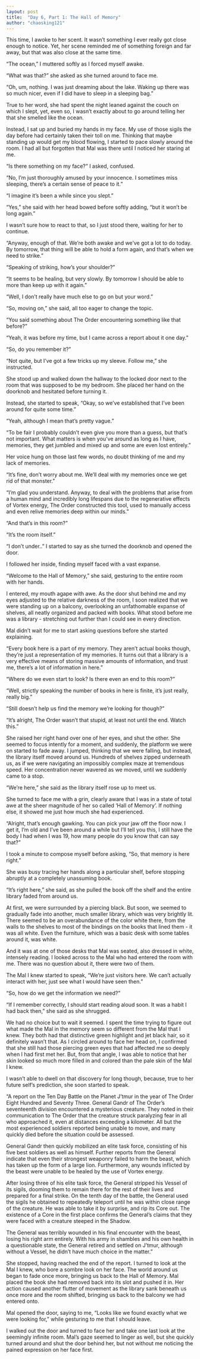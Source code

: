 ```yaml
---
layout: post
title:  "Day 6, Part 1: The Hall of Memory"
author: "chaosking121"
---
```


This time, I awoke to her scent. It wasn’t something I ever really got close enough to notice. Yet, her scene reminded me of something foreign and far away, but that was also close at the same time.

“The ocean,” I muttered softly as I forced myself awake. 

“What was that?” she asked as she turned around to face me.

“Oh, um, nothing. I was just dreaming about the lake. Waking up there was so much nicer, even if I did have to sleep in a sleeping bag.”

True to her word, she had spent the night leaned against the couch on which I slept, yet, even so, I wasn’t exactly about to go around telling her that she smelled like the ocean.

Instead, I sat up and buried my hands in my face. My use of those sigils the day before had certainly taken their toll on me. Thinking that maybe standing up would get my blood flowing, I started to pace slowly around the room. I had all but forgotten that Mal was there until I noticed her staring at me.

“Is there something on my face?” I asked, confused.

“No, I’m just thoroughly amused by your innocence. I sometimes miss sleeping, there’s a certain sense of peace to it.”

“I imagine it’s been a while since you slept.”

“Yes,” she said with her head bowed before softly adding, “but it won’t be long again.”

I wasn’t sure how to react to that, so I just stood there, waiting for her to continue.

“Anyway, enough of that. We’re both awake and we’ve got a lot to do today. By tomorrow, that thing will be able to hold a form again, and that’s when we need to strike.”

“Speaking of striking, how’s your shoulder?”

“It seems to be healing, but very slowly. By tomorrow I should be able to more than keep up with it again.”

“Well, I don’t really have much else to go on but your word.”

“So, moving on,” she said, all too eager to change the topic. 

“You said something about The Order encountering something like that before?”

“Yeah, it was before my time, but I came across a report about it one day.”

“So, do you remember it?”

“Not quite, but I’ve got a few tricks up my sleeve. Follow me,” she instructed.

She stood up and walked down the hallway to the locked door next to the room that was supposed to be my bedroom. She placed her hand on the doorknob and hesitated before turning it. 

Instead, she started to speak, “Okay, so we’ve established that I’ve been around for quite some time.”

“Yeah, although I mean that’s pretty vague.”

“To be fair I probably couldn’t even give you more than a guess, but that’s not important. What matters is when you’ve around as long as I have, memories, they get jumbled and mixed up and some are even lost entirely.”

Her voice hung on those last few words, no doubt thinking of me and my lack of memories. 

“It’s fine, don’t worry about me. We’ll deal with my memories once we get rid of that monster.”

“I’m glad you understand. Anyway, to deal with the problems that arise from a human mind and incredibly long lifespans due to the regenerative effects of Vortex energy, The Order constructed this tool, used to manually access and even relive memories deep within our minds.”

“And that’s in this room?”

“It’s the room itself.”

“I don’t under..” I started to say as she turned the doorknob and opened the door. 

I followed her inside, finding myself faced with a vast expanse. 

“Welcome to the Hall of Memory,” she said, gesturing to the entire room with her hands.

I entered, my mouth agape with awe. As the door shut behind me and my eyes adjusted to the relative darkness of the room, I soon realized that we were standing up on a balcony, overlooking an unfathomable expanse of shelves, all neatly organized and packed with books. What stood before me was a library - stretching out further than I could see in every direction.

Mal didn’t wait for me to start asking questions before she started explaining. 

“Every book here is a part of my memory. They aren’t actual books though, they’re just a representation of my memories. It turns out that a library is a very effective means of storing massive amounts of information, and trust me, there’s a lot of information in here.”

“Where do we even start to look? Is there even an end to this room?”

“Well, strictly speaking the number of books in here is finite, it’s just really, really big.”

“Still doesn’t help us find the memory we’re looking for though?”

“It’s alright, The Order wasn’t that stupid, at least not until the end. Watch this.”

She raised her right hand over one of her eyes, and shut the other. She seemed to focus intently for a moment, and suddenly, the platform we were on started to fade away. I jumped, thinking that we were falling, but instead, the library itself moved around us. Hundreds of shelves zipped underneath us, as if we were navigating an impossibly complex maze at tremendous speed. Her concentration never wavered as we moved, until we suddenly came to a stop. 

“We’re here,” she said as the library itself rose up to meet us.

She turned to face me with a grin, clearly aware that I was in a state of total awe at the sheer magnitude of her so called ‘Hall of Memory’. If nothing else, it showed me just how much she had experienced.

“Alright, that’s enough gawking. You can pick your jaw off the floor now. I get it, I’m old and I’ve been around a while but I’ll tell you this, I still have the body I had when I was 19, how many people do you know that can say that?”

I took a minute to compose myself before asking, “So, that memory is here right.”

She was busy tracing her hands along a particular shelf, before stopping abruptly at a completely  unassuming book.

“It’s right here,” she said, as she pulled the book off the shelf and the entire library faded from around us.

At first, we were surrounded by a piercing black. But soon, we seemed to gradually fade into another, much smaller library, which was very brightly lit. There seemed to be an overabundance of the color white there, from the walls to the shelves to most of the bindings on the books that lined them - it was all white. Even the furniture, which was a basic desk with some tables around it, was white. 

And it was at one of those desks that Mal was seated, also dressed in white, intensely reading. I looked across to the Mal who had entered the room with me. There was no question about it, there were two of them. 

The Mal I knew started to speak, “We’re just visitors here. We can’t actually interact with her, just see what I would have seen then.”

“So, how do we get the information we need?”

“If I remember correctly, I should start reading aloud soon. It was a habit I had back then,” she said as she shrugged.

We had no choice but to wait it seemed. I spent the time trying to figure out what made the Mal in the memory seem so different from the Mal that I knew. They both had that distinctive green highlight and jet black hair, so it definitely wasn’t that. As I circled around to face her head on, I confirmed that she still had those piercing green eyes that had affected me so deeply when I had first met her. But, from that angle, I was able to notice that her skin looked so much more filled in and colored than the pale skin of the Mal I knew.

I wasn’t able to dwell on that discovery for long though, because, true to her future self’s prediction, she soon started to speak.

“A report on the Ten Day Battle on the Planet J’tmur in the year of The Order Eight Hundred and Seventy Three. General Gandr of The Order’s seventeenth division encountered a mysterious creature. They noted in their communication to The Order that the creature struck paralyzing fear in all who approached it, even at distances exceeding a kilometer. All but the most experienced soldiers reported being unable to move, and many quickly died before the situation could be assessed.

General Gandr then quickly mobilized an elite task force, consisting of his five best soldiers as well as himself. Further reports from the General indicate that even their strongest weaponry failed to harm the beast, which has taken up the form of a large lion. Furthermore, any wounds inflicted by the beast were unable to be healed by the use of Vortex energy.

After losing three of his elite task force, the General stripped his Vessel of its sigils, dooming them to remain there for the rest of their lives and prepared for a final strike. On the tenth day of the battle, the General used the sigils he obtained to repeatedly teleport until he was within close range of the creature. He was able to take it by surprise, and rip its Core out. The existence of a Core in the first place confirms the General’s claims that they were faced with a creature steeped in the Shadow.

The General was terribly wounded in his final encounter with the beast, losing his right arm entirely. With his army in shambles and his own health in a questionable state, the General retired and settled on J’tmur, although without a Vessel, he didn’t have much choice in the matter.”

She stopped, having reached the end of the report. I turned to look at the Mal I knew, who bore a sombre look on her face. The world around us began to fade once more, bringing us back to the Hall of Memory. Mal placed the book she had removed back into its slot and pushed it in. Her action caused another flutter of movement as the library sank beneath us once more and the room shifted, bringing us back to the balcony we had entered onto.

Mal opened the door, saying to me, “Looks like we found exactly what we were looking for,” while gesturing to me that I should leave.

I walked out the door and turned to face her and take one last look at the seemingly infinite room. Mal’s gaze seemed to linger as well, but she quickly turned around and shut the door behind her, but not without me noticing the pained expression on her face first.